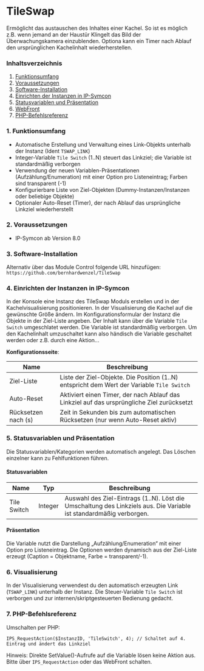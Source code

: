 # TileSwap
Ermöglicht das austauschen des Inhaltes einer Kachel. So ist es möglich z.B. wenn jemand an der Haustür Klingelt das Bild der Überwachungskamera einzublenden. Optiona kann ein Timer nach Ablauf den ursprünglichen Kachelinhalt wiederherstellen.

### Inhaltsverzeichnis

1. [Funktionsumfang](#1-funktionsumfang)
2. [Voraussetzungen](#2-voraussetzungen)
3. [Software-Installation](#3-software-installation)
4. [Einrichten der Instanzen in IP-Symcon](#4-einrichten-der-instanzen-in-ip-symcon)
5. [Statusvariablen und Präsentation](#5-statusvariablen-und-präsentation)
6. [WebFront](#6-webfront)
7. [PHP-Befehlsreferenz](#7-php-befehlsreferenz)

### 1. Funktionsumfang

* Automatische Erstellung und Verwaltung eines Link-Objekts unterhalb der Instanz (Ident `TSWAP_LINK`)
* Integer-Variable `Tile Switch` (1..N) steuert das Linkziel; die Variable ist standardmäßig verborgen
* Verwendung der neuen Variablen-Präsentationen (Aufzählung/Enumeration) mit einer Option pro Listeneintrag; Farben sind transparent (-1)
* Konfigurierbare Liste von Ziel-Objekten (Dummy-Instanzen/Instanzen oder beliebige Objekte)
* Optionaler Auto-Reset (Timer), der nach Ablauf das ursprüngliche Linkziel wiederherstellt

### 2. Voraussetzungen

- IP-Symcon ab Version 8.0

### 3. Software-Installation

Alternativ über das Module Control folgende URL hinzufügen:
`https://github.com/bernhardwenzel/TileSwap`

### 4. Einrichten der Instanzen in IP-Symcon
In der Konsole eine Instanz des TileSwap Moduls erstellen und in der Kachelvisualisierung positionieren. In der Visualisierung die Kachel auf die gewünschte Größe ändern.
Im Konfigurationsformular der Instanz die Objekte in der Ziel-Liste angeben. Der Inhalt kann über die Variable `Tile Switch` umgeschlatet werden. Die Variable ist standardmäßig verborgen. Um den Kachelinhalt umzuschaltet kann also händisch die Variable geschaltet werden oder z.B. durch eine Aktion...

__Konfigurationsseite__:

Name               | Beschreibung
------------------ | ------------------
Ziel-Liste         | Liste der Ziel-Objekte. Die Position (1..N) entspricht dem Wert der Variable `Tile Switch`
Auto-Reset         | Aktiviert einen Timer, der nach Ablauf das Linkziel auf das ursprüngliche Ziel zurücksetzt
Rücksetzen nach (s)| Zeit in Sekunden bis zum automatischen Rücksetzen (nur wenn Auto-Reset aktiv)

### 5. Statusvariablen und Präsentation

Die Statusvariablen/Kategorien werden automatisch angelegt. Das Löschen einzelner kann zu Fehlfunktionen führen.

#### Statusvariablen

Name         | Typ     | Beschreibung
------------- | ------- | ------------
Tile Switch  | Integer | Auswahl des Ziel-Eintrags (1..N). Löst die Umschaltung des Linkziels aus. Die Variable ist standardmäßig verborgen.

#### Präsentation

Die Variable nutzt die Darstellung „Aufzählung/Enumeration“ mit einer Option pro Listeneintrag. Die Optionen werden dynamisch aus der Ziel-Liste erzeugt (Caption = Objektname, Farbe = transparent/-1).

### 6. Visualisierung

In der Visualisierung verwendest du den automatisch erzeugten Link (`TSWAP_LINK`) unterhalb der Instanz. Die Steuer-Variable `Tile Switch` ist verborgen und zur internen/skriptgesteuerten Bedienung gedacht.

### 7. PHP-Befehlsreferenz

Umschalten per PHP:

```
IPS_RequestAction($InstanzID, 'TileSwitch', 4); // Schaltet auf 4. Eintrag und ändert das Linkziel
```

Hinweis: Direkte SetValue()-Aufrufe auf die Variable lösen keine Aktion aus. Bitte über `IPS_RequestAction` oder das WebFront schalten.